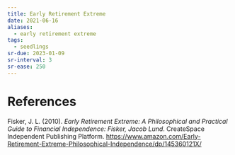 ```yaml
---
title: Early Retirement Extreme
date: 2021-06-16
aliases:
  - early retirement extreme
tags:
  - seedlings
sr-due: 2023-01-09
sr-interval: 3
sr-ease: 250
---
```


# References

Fisker, J. L. (2010). _Early Retirement Extreme: A Philosophical and Practical Guide to Financial Independence: Fisker, Jacob Lund_. CreateSpace Independent Publishing Platform. https://www.amazon.com/Early-Retirement-Extreme-Philosophical-Independence/dp/145360121X/